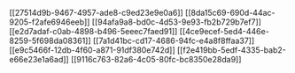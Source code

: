 [[27514d9b-9467-4957-ade8-c9ed23e9e0a6]]
[[8da15c69-690d-44ac-9205-f2afe6946eeb]]
[[94afa9a8-bd0c-4d53-9e93-fb2b729b7ef7]]
[[e2d7adaf-c0ab-4898-b496-5eeec7faed91]]
[[4ce9ecef-5ed4-446e-8259-5f698da08361]]
[[7a1d41bc-cd17-4686-94fc-e4a8f8ffaa37]]
[[e9c5466f-12db-4f60-a871-91df380e742d]]
[[f2e419bb-5edf-4335-bab2-e66e23e1a6ad]]
[[9116c763-82a6-4c05-80fc-bc8350e28da9]]
